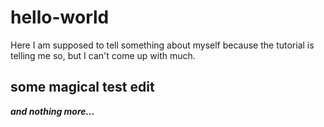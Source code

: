 # hello-world
Here I am supposed to tell something about myself because the tutorial is telling me so, but I can't come up with much.

## some magical test edit
***and nothing more...***